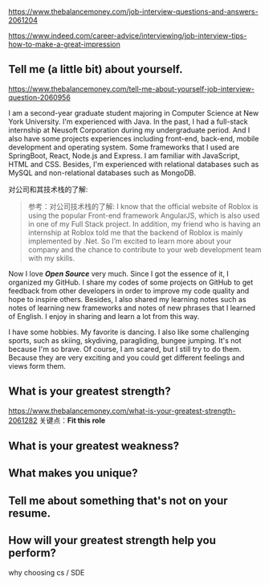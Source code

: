
https://www.thebalancemoney.com/job-interview-questions-and-answers-2061204

https://www.indeed.com/career-advice/interviewing/job-interview-tips-how-to-make-a-great-impression


## Tell me (a little bit) about yourself.
https://www.thebalancemoney.com/tell-me-about-yourself-job-interview-question-2060956

I am a second-year graduate student majoring in Computer Science at New York University. I'm experienced with Java. In the past, I had a full-stack internship at Neusoft Corporation during my undergraduate period. And I also have some projects experiences including front-end, back-end, mobile development and operating system. Some frameworks that I used are SpringBoot, React, Node.js and Express. I am familiar with JavaScript, HTML and CSS. Besides, I'm experienced with relational databases such as MySQL and non-relational databases such as MongoDB. 

对公司和其技术栈的了解:

> 参考：对公司技术栈的了解: I know that the official website of Roblox is using the popular Front-end framework AngularJS, which is also used in one of my Full Stack project. In addition, my friend who is having an internship at Roblox told me that the backend of Roblox is mainly implemented by .Net. So I’m excited to learn more about your company and the chance to contribute to your web development team with my skills.


Now I love ***Open Source*** very much. Since I got the essence of it, I organized my GitHub. I share my codes of some projects on GitHub to get feedback from other developers in order to improve my code quality and hope to inspire others. Besides, I also shared my learning notes such as notes of learning new frameworks and notes of new phrases that I learned of English. I enjoy in sharing and learn a lot from this way.


I have some hobbies. My favorite is dancing. I also like some challenging sports, such as skiing, skydiving, paragliding, bungee jumping. It's not because I'm so brave. Of course, I am scared, but I still try to do them. Because they are very exciting and you could get different feelings and views form them.


## What is your greatest strength?
https://www.thebalancemoney.com/what-is-your-greatest-strength-2061282
关键点：**Fit this role**


## What is your greatest weakness?



## What makes you unique?


## Tell me about something that's not on your resume.


## How will your greatest strength help you perform?



why choosing cs / SDE